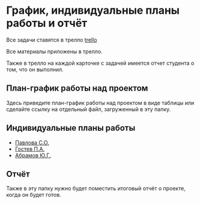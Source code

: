 # График, индивидуальные планы работы и отчёт

Все задачи ставятся в трелло 
[trello](https://trello.com/invite/b/frZdB5yG/fefc37e74441a1cdc6b2b105e330f76b/%D0%B4%D0%B0%D1%88%D0%B1%D0%BE%D1%80%D0%B4)

Все материалы приложены в трелло.

Также в трелло на каждой карточке с задачей имеется отчет студента о том, что он выполнил.

## План-график работы над проектом

Здесь приведите план-график работы над проектом в виде таблицы или сделайте ссылку на отдельный файл, загруженный в эту папку.

## Индивидуальные планы работы

- [Павлова С.О.](pavlova.md)
- [Гостев П.А.](gostev.md)
- [Абрамов Ю.Г.](abramov.md)

## Отчёт

Также в эту папку нужно будет поместить итоговый отчёт о проекте, когда он будет готов.
